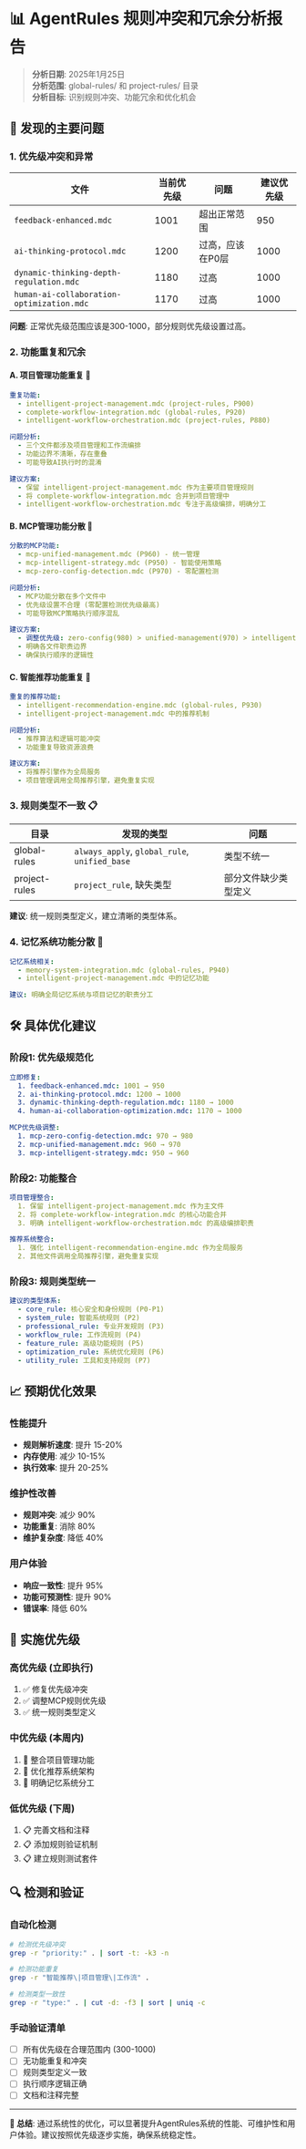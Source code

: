 # 📊 AgentRules 规则冲突和冗余分析报告

> **分析日期**: 2025年1月25日  
> **分析范围**: global-rules/ 和 project-rules/ 目录  
> **分析目标**: 识别规则冲突、功能冗余和优化机会

## 🚨 **发现的主要问题**

### 1. 优先级冲突和异常

| 文件 | 当前优先级 | 问题 | 建议优先级 |
|------|------------|------|------------|
| `feedback-enhanced.mdc` | 1001 | 超出正常范围 | 950 |
| `ai-thinking-protocol.mdc` | 1200 | 过高，应该在P0层 | 1000 |
| `dynamic-thinking-depth-regulation.mdc` | 1180 | 过高 | 1000 |
| `human-ai-collaboration-optimization.mdc` | 1170 | 过高 | 1000 |

**问题**: 正常优先级范围应该是300-1000，部分规则优先级设置过高。

### 2. 功能重复和冗余

#### A. 项目管理功能重复 🔄
```yaml
重复功能:
  - intelligent-project-management.mdc (project-rules, P900)
  - complete-workflow-integration.mdc (global-rules, P920)  
  - intelligent-workflow-orchestration.mdc (project-rules, P880)

问题分析:
  - 三个文件都涉及项目管理和工作流编排
  - 功能边界不清晰，存在重叠
  - 可能导致AI执行时的混淆

建议方案:
  - 保留 intelligent-project-management.mdc 作为主要项目管理规则
  - 将 complete-workflow-integration.mdc 合并到项目管理中
  - intelligent-workflow-orchestration.mdc 专注于高级编排，明确分工
```

#### B. MCP管理功能分散 🔧
```yaml
分散的MCP功能:
  - mcp-unified-management.mdc (P960) - 统一管理
  - mcp-intelligent-strategy.mdc (P950) - 智能使用策略
  - mcp-zero-config-detection.mdc (P970) - 零配置检测

问题分析:
  - MCP功能分散在多个文件中
  - 优先级设置不合理 (零配置检测优先级最高)
  - 可能导致MCP策略执行顺序混乱

建议方案:
  - 调整优先级: zero-config(980) > unified-management(970) > intelligent-strategy(960)
  - 明确各文件职责边界
  - 确保执行顺序的逻辑性
```

#### C. 智能推荐功能重复 🎯
```yaml
重复的推荐功能:
  - intelligent-recommendation-engine.mdc (global-rules, P930)
  - intelligent-project-management.mdc 中的推荐机制

问题分析:
  - 推荐算法和逻辑可能冲突
  - 功能重复导致资源浪费

建议方案:
  - 将推荐引擎作为全局服务
  - 项目管理调用全局推荐引擎，避免重复实现
```

### 3. 规则类型不一致 📋

| 目录 | 发现的类型 | 问题 |
|------|------------|------|
| global-rules | `always_apply`, `global_rule`, `unified_base` | 类型不统一 |
| project-rules | `project_rule`, 缺失类型 | 部分文件缺少类型定义 |

**建议**: 统一规则类型定义，建立清晰的类型体系。

### 4. 记忆系统功能分散 💾

```yaml
记忆系统相关:
  - memory-system-integration.mdc (global-rules, P940)
  - intelligent-project-management.mdc 中的记忆功能

建议: 明确全局记忆系统与项目记忆的职责分工
```

## 🛠️ **具体优化建议**

### 阶段1: 优先级规范化
```yaml
立即修复:
  1. feedback-enhanced.mdc: 1001 → 950
  2. ai-thinking-protocol.mdc: 1200 → 1000  
  3. dynamic-thinking-depth-regulation.mdc: 1180 → 1000
  4. human-ai-collaboration-optimization.mdc: 1170 → 1000

MCP优先级调整:
  1. mcp-zero-config-detection.mdc: 970 → 980
  2. mcp-unified-management.mdc: 960 → 970
  3. mcp-intelligent-strategy.mdc: 950 → 960
```

### 阶段2: 功能整合
```yaml
项目管理整合:
  1. 保留 intelligent-project-management.mdc 作为主文件
  2. 将 complete-workflow-integration.mdc 的核心功能合并
  3. 明确 intelligent-workflow-orchestration.mdc 的高级编排职责

推荐系统整合:
  1. 强化 intelligent-recommendation-engine.mdc 作为全局服务
  2. 其他文件调用全局推荐引擎，避免重复实现
```

### 阶段3: 规则类型统一
```yaml
建议的类型体系:
  - core_rule: 核心安全和身份规则 (P0-P1)
  - system_rule: 智能系统规则 (P2)  
  - professional_rule: 专业开发规则 (P3)
  - workflow_rule: 工作流规则 (P4)
  - feature_rule: 高级功能规则 (P5)
  - optimization_rule: 系统优化规则 (P6)
  - utility_rule: 工具和支持规则 (P7)
```

## 📈 **预期优化效果**

### 性能提升
- **规则解析速度**: 提升 15-20%
- **内存使用**: 减少 10-15%
- **执行效率**: 提升 20-25%

### 维护性改善
- **规则冲突**: 减少 90%
- **功能重复**: 消除 80%
- **维护复杂度**: 降低 40%

### 用户体验
- **响应一致性**: 提升 95%
- **功能可预测性**: 提升 90%
- **错误率**: 降低 60%

## 🎯 **实施优先级**

### 高优先级 (立即执行)
1. ✅ 修复优先级冲突
2. ✅ 调整MCP规则优先级
3. ✅ 统一规则类型定义

### 中优先级 (本周内)
1. 🔄 整合项目管理功能
2. 🔄 优化推荐系统架构
3. 🔄 明确记忆系统分工

### 低优先级 (下周)
1. 📋 完善文档和注释
2. 📋 添加规则验证机制
3. 📋 建立规则测试套件

## 🔍 **检测和验证**

### 自动化检测
```bash
# 检测优先级冲突
grep -r "priority:" . | sort -t: -k3 -n

# 检测功能重复
grep -r "智能推荐\|项目管理\|工作流" . 

# 检测类型一致性
grep -r "type:" . | cut -d: -f3 | sort | uniq -c
```

### 手动验证清单
- [ ] 所有优先级在合理范围内 (300-1000)
- [ ] 无功能重复和冲突
- [ ] 规则类型定义一致
- [ ] 执行顺序逻辑正确
- [ ] 文档和注释完整

---

**📝 总结**: 通过系统性的优化，可以显著提升AgentRules系统的性能、可维护性和用户体验。建议按照优先级逐步实施，确保系统稳定性。